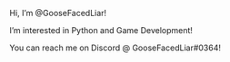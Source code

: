 Hi, I’m @GooseFacedLiar!

I’m interested in Python and Game Development!

You can reach me on Discord @ GooseFacedLiar#0364!

<!---
GooseFacedLiar/GooseFacedLiar is a ✨ special ✨ repository because its `README.md` (this file) appears on your GitHub profile.
You can click the Preview link to take a look at your changes.
--->
